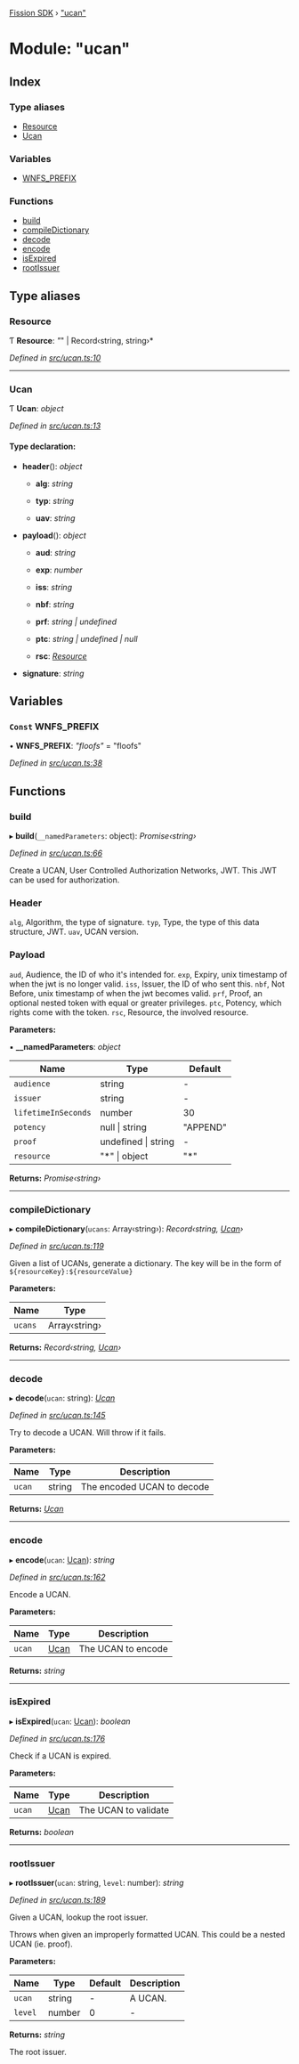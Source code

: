 [Fission SDK](../README.md) › ["ucan"](_ucan_.md)

# Module: "ucan"

## Index

### Type aliases

* [Resource](_ucan_.md#resource)
* [Ucan](_ucan_.md#ucan)

### Variables

* [WNFS_PREFIX](_ucan_.md#const-wnfs_prefix)

### Functions

* [build](_ucan_.md#build)
* [compileDictionary](_ucan_.md#compiledictionary)
* [decode](_ucan_.md#decode)
* [encode](_ucan_.md#encode)
* [isExpired](_ucan_.md#isexpired)
* [rootIssuer](_ucan_.md#rootissuer)

## Type aliases

###  Resource

Ƭ **Resource**: *"*" | Record‹string, string›*

*Defined in [src/ucan.ts:10](https://github.com/fission-suite/webnative/blob/33d72ef/src/ucan.ts#L10)*

___

###  Ucan

Ƭ **Ucan**: *object*

*Defined in [src/ucan.ts:13](https://github.com/fission-suite/webnative/blob/33d72ef/src/ucan.ts#L13)*

#### Type declaration:

* **header**(): *object*

  * **alg**: *string*

  * **typ**: *string*

  * **uav**: *string*

* **payload**(): *object*

  * **aud**: *string*

  * **exp**: *number*

  * **iss**: *string*

  * **nbf**: *string*

  * **prf**: *string | undefined*

  * **ptc**: *string | undefined | null*

  * **rsc**: *[Resource](_ucan_.md#resource)*

* **signature**: *string*

## Variables

### `Const` WNFS_PREFIX

• **WNFS_PREFIX**: *"floofs"* = "floofs"

*Defined in [src/ucan.ts:38](https://github.com/fission-suite/webnative/blob/33d72ef/src/ucan.ts#L38)*

## Functions

###  build

▸ **build**(`__namedParameters`: object): *Promise‹string›*

*Defined in [src/ucan.ts:66](https://github.com/fission-suite/webnative/blob/33d72ef/src/ucan.ts#L66)*

Create a UCAN, User Controlled Authorization Networks, JWT.
This JWT can be used for authorization.

### Header

`alg`, Algorithm, the type of signature.
`typ`, Type, the type of this data structure, JWT.
`uav`, UCAN version.

### Payload

`aud`, Audience, the ID of who it's intended for.
`exp`, Expiry, unix timestamp of when the jwt is no longer valid.
`iss`, Issuer, the ID of who sent this.
`nbf`, Not Before, unix timestamp of when the jwt becomes valid.
`prf`, Proof, an optional nested token with equal or greater privileges.
`ptc`, Potency, which rights come with the token.
`rsc`, Resource, the involved resource.

**Parameters:**

▪ **__namedParameters**: *object*

Name | Type | Default |
------ | ------ | ------ |
`audience` | string | - |
`issuer` | string | - |
`lifetimeInSeconds` | number | 30 |
`potency` | null &#124; string | "APPEND" |
`proof` | undefined &#124; string | - |
`resource` | "*" &#124; object | "*" |

**Returns:** *Promise‹string›*

___

###  compileDictionary

▸ **compileDictionary**(`ucans`: Array‹string›): *Record‹string, [Ucan](_ucan_.md#ucan)›*

*Defined in [src/ucan.ts:119](https://github.com/fission-suite/webnative/blob/33d72ef/src/ucan.ts#L119)*

Given a list of UCANs, generate a dictionary.
The key will be in the form of `${resourceKey}:${resourceValue}`

**Parameters:**

Name | Type |
------ | ------ |
`ucans` | Array‹string› |

**Returns:** *Record‹string, [Ucan](_ucan_.md#ucan)›*

___

###  decode

▸ **decode**(`ucan`: string): *[Ucan](_ucan_.md#ucan)*

*Defined in [src/ucan.ts:145](https://github.com/fission-suite/webnative/blob/33d72ef/src/ucan.ts#L145)*

Try to decode a UCAN.
Will throw if it fails.

**Parameters:**

Name | Type | Description |
------ | ------ | ------ |
`ucan` | string | The encoded UCAN to decode  |

**Returns:** *[Ucan](_ucan_.md#ucan)*

___

###  encode

▸ **encode**(`ucan`: [Ucan](_ucan_.md#ucan)): *string*

*Defined in [src/ucan.ts:162](https://github.com/fission-suite/webnative/blob/33d72ef/src/ucan.ts#L162)*

Encode a UCAN.

**Parameters:**

Name | Type | Description |
------ | ------ | ------ |
`ucan` | [Ucan](_ucan_.md#ucan) | The UCAN to encode  |

**Returns:** *string*

___

###  isExpired

▸ **isExpired**(`ucan`: [Ucan](_ucan_.md#ucan)): *boolean*

*Defined in [src/ucan.ts:176](https://github.com/fission-suite/webnative/blob/33d72ef/src/ucan.ts#L176)*

Check if a UCAN is expired.

**Parameters:**

Name | Type | Description |
------ | ------ | ------ |
`ucan` | [Ucan](_ucan_.md#ucan) | The UCAN to validate  |

**Returns:** *boolean*

___

###  rootIssuer

▸ **rootIssuer**(`ucan`: string, `level`: number): *string*

*Defined in [src/ucan.ts:189](https://github.com/fission-suite/webnative/blob/33d72ef/src/ucan.ts#L189)*

Given a UCAN, lookup the root issuer.

Throws when given an improperly formatted UCAN.
This could be a nested UCAN (ie. proof).

**Parameters:**

Name | Type | Default | Description |
------ | ------ | ------ | ------ |
`ucan` | string | - | A UCAN. |
`level` | number | 0 | - |

**Returns:** *string*

The root issuer.
